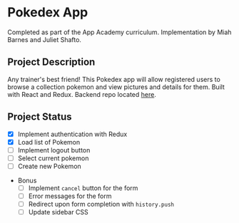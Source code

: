 # Pokedex App
Completed as part of the App Academy curriculum. Implementation by Miah Barnes
and Juliet Shafto.

## Project Description
Any trainer's best friend! This Pokedex app will allow registered users to browse a collection pokemon and view pictures and details for them. Built with React and Redux. Backend repo located [here](https://github.com/appacademy-starters/pokedex-backend).

## Project Status
- [x] Implement authentication with Redux
- [x] Load list of Pokemon
- [ ] Implement logout button
- [ ] Select current pokemon
- [ ] Create new Pokemon
- Bonus
  - [ ] Implement `cancel` button for the form
  - [ ] Error messages for the form
  - [ ] Redirect upon form completion with `history.push`
  - [ ] Update sidebar CSS
